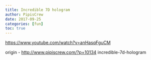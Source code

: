```yaml
---
title: Incredible 7D hologram
author: PipisCrew
date: 2017-09-25
categories: [fun]
toc: true
---
```


https://www.youtube.com/watch?v=anHasqFguCM

origin - http://www.pipiscrew.com/?p=10134 incredible-7d-hologram